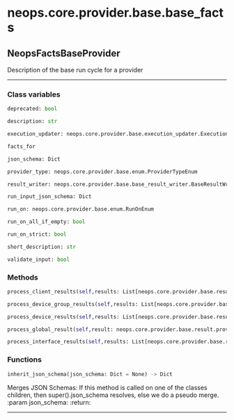 # neops.core.provider.base.base_facts
## NeopsFactsBaseProvider
Description of the base run cycle for a provider

----------
### Class variables
```python
deprecated: bool
```
```python
description: str
```
```python
execution_updater: neops.core.provider.base.execution_updater.ExecutionUpdater
```
```python
facts_for
```
```python
json_schema: Dict
```
```python
provider_type: neops.core.provider.base.enum.ProviderTypeEnum
```
```python
result_writer: neops.core.provider.base.base_result_writer.BaseResultWriter
```
```python
run_input_json_schema: Dict
```
```python
run_on: neops.core.provider.base.enum.RunOnEnum
```
```python
run_on_all_if_empty: bool
```
```python
run_on_strict: bool
```
```python
short_description: str
```
```python
validate_input: bool
```
### Methods
```python
process_client_results(self,results: List[neops.core.provider.base.result.coupled_provider_result_types.ProviderClientResult]) -> NoneType
```
```python
process_device_group_results(self,results: List[neops.core.provider.base.result.coupled_provider_result_types.ProviderDeviceGroupResult]) -> NoneType
```
```python
process_device_results(self,results: List[neops.core.provider.base.result.coupled_provider_result_types.ProviderDeviceResult]) -> NoneType
```
```python
process_global_result(self,result: neops.core.provider.base.result.provider_result.ProviderResult) -> NoneType
```
```python
process_interface_results(self,results: List[neops.core.provider.base.result.coupled_provider_result_types.ProviderInterfaceResult]) -> NoneType
```
### Functions
```python
inherit_json_schema(json_schema: Dict = None) -> Dict
```
Merges JSON Schemas: If this method is called on one of the classes children, then
super().json_schema resolves, else we do a pseudo merge.
:param json_schema:
:return:

----------